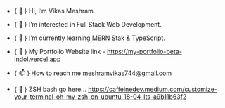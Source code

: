 - { 👋 } Hi, I’m Vikas Meshram.

- { 👀 } I’m interested in Full Stack Web Development.

- { 🌱 } I’m currently learning MERN Stak & TypeScript.

- { 🌱 } My Portfolio Website link - https://my-portfolio-beta-indol.vercel.app

- { 📫 } How to reach me meshramvikas744@gmail.com

<!---
VikasMeshram2708/VikasMeshram2708 is a ✨ special ✨ repository because its `README.md` (this file) appears on your GitHub profile.
You can click the Preview link to take a look at your changes.
--->



- { 🌱 } ZSH bash go here...
https://caffeinedev.medium.com/customize-your-terminal-oh-my-zsh-on-ubuntu-18-04-lts-a9b11b63f2
